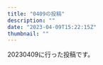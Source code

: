 ```yaml
---
title: "0409の投稿"
description: ""
date: "2023-04-09T15:22:15Z"
thumbnail: ""
---
```

20230409に行った投稿です。
<!--more-->
